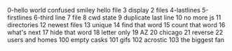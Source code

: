 0-hello world
confused smiley
hello file
3 display 2 files
4-lastlines
5-firstlines
6-third line
7 file
8 cwd state
9 duplicate last line
10 no more js
11 directories
12 newest files
13 unique
14 find that word
15 count that  word
16 what's next
17 hide that word
18 letter only
19 AZ
20 chicago
21 reverse
22 users and homes
100 empty casks
101 gifs
102 acrostic
103 the biggest fan
